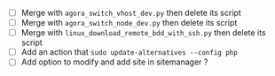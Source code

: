 - [ ] Merge with `agora_switch_vhost_dev.py` then delete its script
- [ ] Merge with `agora_switch_node_dev.py` then delete its script
- [ ] Merge with `linux_download_remote_bdd_with_ssh.py` then delete its script
- [ ] Add an action that `sudo update-alternatives --config php`
- [ ] Add option to modify and add site in sitemanager ?